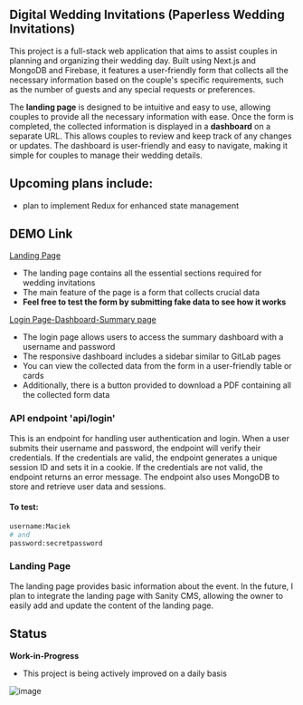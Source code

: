 ## Digital Wedding Invitations (Paperless Wedding Invitations)

This project is a full-stack web application that aims to assist couples in planning and organizing their wedding day. Built using Next.js and MongoDB and Firebase, it features a user-friendly form that collects all the necessary information based on the couple's specific requirements, such as the number of guests and any special requests or preferences.

The **landing page** is designed to be intuitive and easy to use, allowing couples to provide all the necessary information with ease. Once the form is completed, the collected information is displayed in a **dashboard** on a separate URL. This allows couples to review and keep track of any changes or updates. The dashboard is user-friendly and easy to navigate, making it simple for couples to manage their wedding details.

## Upcoming plans include:

- plan to implement Redux for enhanced state management
## DEMO Link

[Landing Page](https://ditialweddinginivitation.netlify.app/)

- The landing page contains all the essential sections required for wedding invitations
- The main feature of the page is a form that collects crucial data 
- **Feel free to test the form by submitting fake data to see how it works**

[Login Page-Dashboard-Summary page ](https://ditialweddinginivitation.netlify.app/login)

- The login page allows users to access the summary dashboard with a username and password
- The responsive dashboard includes a sidebar similar to GitLab pages
- You can view the collected data from the form in a user-friendly table or cards 
- Additionally, there is a button provided to download a PDF containing all the collected form data



### API endpoint 'api/login'

This is an endpoint for handling user authentication and login. When a user submits their username and password, the endpoint will verify their credentials. If the credentials are valid, the endpoint generates a unique session ID and sets it in a cookie. If the credentials are not valid, the endpoint returns an error message. The endpoint also uses MongoDB to store and retrieve user data and sessions.

#### To test:

```bash
username:Maciek
# and
password:secretpassword

```

### Landing Page

The landing page provides basic information about the event. In the future, I plan to integrate the landing page with Sanity CMS, allowing the owner to easily add and update the content of the landing page.

## Status

**Work-in-Progress**

- This project is being actively improved on a daily basis


![image](https://github.com/CarolinaFledgling/next.js-wedding-template-v1/assets/47687566/5854e601-e126-4fc3-93a7-9fafee4e324d)



